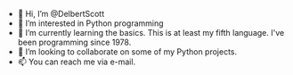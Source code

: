 - 👋 Hi, I’m @DelbertScott
- 👀 I’m interested in Python programming
- 🌱 I’m currently learning the basics.  This is at least my fifth language. I've been programming since 1978.
- 💞️ I’m looking to collaborate on some of my Python projects.
- 📫 You can reach me via e-mail.

<!---
DelbertScott/DelbertScott is a ✨ special ✨ repository because its `README.md` (this file) appears on your GitHub profile.
You can click the Preview link to take a look at your changes.
--->
